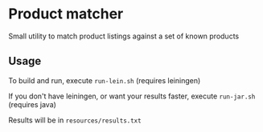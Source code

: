 # Product matcher
Small utility to match product listings against a set of known products

## Usage
To build and run, execute `run-lein.sh` (requires leiningen)

If you don't have leiningen, or want your results faster, execute `run-jar.sh` (requires java)

Results will be in `resources/results.txt`
